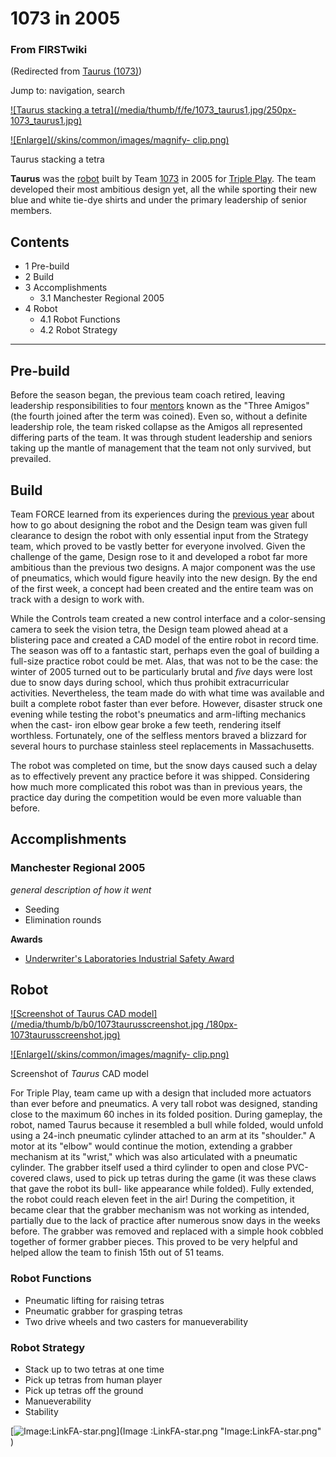 

# 1073 in 2005

### From FIRSTwiki

(Redirected from [Taurus
(1073)](/index.php?title=Taurus_%281073%29&redirect=no "Taurus \(1073\)" ))

Jump to: navigation, search

[![Taurus stacking a tetra](/media/thumb/f/fe/1073_taurus1.jpg/250px-
1073_taurus1.jpg)](Image:1073_taurus1.jpg "Taurus stacking a tetra"
)

[![Enlarge](/skins/common/images/magnify-
clip.png)](Image:1073_taurus1.jpg "Enlarge" )

Taurus stacking a tetra

**Taurus** was the [robot](Robot "Robot" ) built by Team [1073](1073 "1073" ) in 2005 for [Triple Play](triple-play). The team developed their most ambitious design yet, all the while sporting their new blue and white tie-dye shirts and under the primary leadership of senior members. 

## Contents

  * 1 Pre-build
  * 2 Build
  * 3 Accomplishments
    * 3.1 Manchester Regional 2005
  * 4 Robot
    * 4.1 Robot Functions
    * 4.2 Robot Strategy  
---  
  

## Pre-build

Before the season began, the previous team coach retired, leaving leadership
responsibilities to four [mentors](Mentor "Mentor" ) known as the
"Three Amigos" (the fourth joined after the term was coined). Even so, without
a definite leadership role, the team risked collapse as the Amigos all
represented differing parts of the team. It was through student leadership and
seniors taking up the mantle of management that the team not only survived,
but prevailed.


## Build

Team FORCE learned from its experiences during the [previous
year](Scorpius_%281073%29 "Scorpius \(1073\)" ) about how to go
about designing the robot and the Design team was given full clearance to
design the robot with only essential input from the Strategy team, which
proved to be vastly better for everyone involved. Given the challenge of the
game, Design rose to it and developed a robot far more ambitious than the
previous two designs. A major component was the use of pneumatics, which would
figure heavily into the new design. By the end of the first week, a concept
had been created and the entire team was on track with a design to work with.

While the Controls team created a new control interface and a color-sensing
camera to seek the vision tetra, the Design team plowed ahead at a blistering
pace and created a CAD model of the entire robot in record time. The season
was off to a fantastic start, perhaps even the goal of building a full-size
practice robot could be met. Alas, that was not to be the case: the winter of
2005 turned out to be particularly brutal and _five_ days were lost due to
snow days during school, which thus prohibit extracurricular activities.
Nevertheless, the team made do with what time was available and built a
complete robot faster than ever before. However, disaster struck one evening
while testing the robot's pneumatics and arm-lifting mechanics when the cast-
iron elbow gear broke a few teeth, rendering itself worthless. Fortunately,
one of the selfless mentors braved a blizzard for several hours to purchase
stainless steel replacements in Massachusetts.

The robot was completed on time, but the snow days caused such a delay as to
effectively prevent any practice before it was shipped. Considering how much
more complicated this robot was than in previous years, the practice day
during the competition would be even more valuable than before.


## Accomplishments


### Manchester Regional 2005

_general description of how it went_

  * Seeding 
  * Elimination rounds 

**Awards**

  * [Underwriter's Laboratories Industrial Safety Award](Underwriter%27s_Laboratories_Industrial_Safety_Award "Underwriter's Laboratories Industrial Safety Award" )


## Robot

[![Screenshot of Taurus CAD model](/media/thumb/b/b0/1073taurusscreenshot.jpg
/180px-1073taurusscreenshot.jpg)](Image:1073taurusscreenshot.jpg
"Screenshot of Taurus CAD model" )

[![Enlarge](/skins/common/images/magnify-
clip.png)](Image:1073taurusscreenshot.jpg "Enlarge" )

Screenshot of _Taurus_ CAD model

For Triple Play, team came up with a design that included more actuators than
ever before and pneumatics. A very tall robot was designed, standing close to
the maximum 60 inches in its folded position. During gameplay, the robot,
named Taurus because it resembled a bull while folded, would unfold using a
24-inch pneumatic cylinder attached to an arm at its "shoulder." A motor at
its "elbow" would continue the motion, extending a grabber mechanism at its
"wrist," which was also articulated with a pneumatic cylinder. The grabber
itself used a third cylinder to open and close PVC-covered claws, used to pick
up tetras during the game (it was these claws that gave the robot its bull-
like appearance while folded). Fully extended, the robot could reach eleven
feet in the air! During the competition, it became clear that the grabber
mechanism was not working as intended, partially due to the lack of practice
after numerous snow days in the weeks before. The grabber was removed and
replaced with a simple hook cobbled together of former grabber pieces. This
proved to be very helpful and helped allow the team to finish 15th out of 51
teams.


### Robot Functions

  * Pneumatic lifting for raising tetras 
  * Pneumatic grabber for grasping tetras 
  * Two drive wheels and two casters for manueverability 


### Robot Strategy

  * Stack up to two tetras at one time 
  * Pick up tetras from human player 
  * Pick up tetras off the ground 
  * Manueverability 
  * Stability 

[![Image:LinkFA-star.png](/media/6/60/LinkFA-star.png)](Image
:LinkFA-star.png "Image:LinkFA-star.png" )

